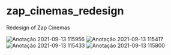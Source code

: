 # zap_cinemas_redesign
Redesign of Zap Cinemas

![Anotação 2021-09-13 115956](https://user-images.githubusercontent.com/50122963/133072485-46793739-bc39-413e-94d7-d1f5681a780c.png)
![Anotação 2021-09-13 115417](https://user-images.githubusercontent.com/50122963/133072489-4981680d-ef7b-44f3-b21d-414ecb37f695.png)
![Anotação 2021-09-13 115433](https://user-images.githubusercontent.com/50122963/133072491-5e7e3c47-b976-4a03-b1f4-5c0f1a0dafd0.png)
![Anotação 2021-09-13 115800](https://user-images.githubusercontent.com/50122963/133072494-0546fbb8-56f2-4bbe-ba85-e522f920c428.png)
